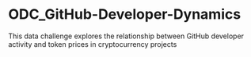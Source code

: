 # ODC_GitHub-Developer-Dynamics
This data challenge explores the relationship between GitHub developer activity and token prices in cryptocurrency projects

